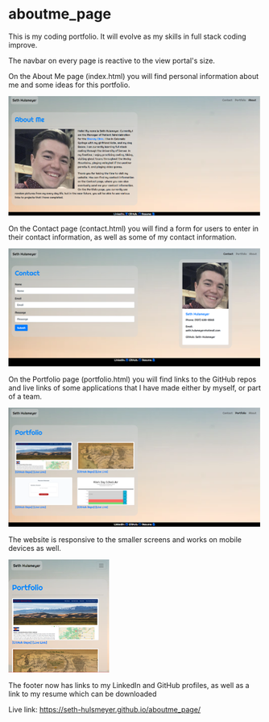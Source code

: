 # aboutme_page

This is my coding portfolio. It will evolve as my skills in full stack coding improve.

The navbar on every page is reactive to the view portal's size.

On the About Me page (index.html) you will find personal information about me and some ideas for this portfolio.

<!-- ![About Me Page](/assets/About_Capture.PNG)  -->
<img src="./assets/About_Capture.PNG" style="width:500px"/>

On the Contact page (contact.html) you will find a form for users to enter in their contact information, as well as some of my contact information.

<!-- ![About Me Page](/assets/Contact_capture.PNG) -->
<img src="./assets/Contact_capture.PNG" style="width:500px"/>

On the Portfolio page (portfolio.html) you will find links to the GitHub repos and live links of some applications that I have made either by myself, or part of a team.

<!-- ![About Me Page](/assets/Portfolio_capture.PNG) -->
<img src="./assets/Portfolio_capture.PNG" style="width:500px"/>

The website is responsive to the smaller screens and works on mobile devices as well.

<!-- ![About Me Page](/assets/Small_capture.PNG) -->
<img src="./assets/Small_capture.PNG" style="width:200px"/>

The footer now has links to my LinkedIn and GitHub profiles, as well as a link to my resume which can be downloaded

Live link: https://seth-hulsmeyer.github.io/aboutme_page/
